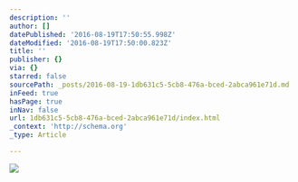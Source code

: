 ```yaml
---
description: ''
author: []
datePublished: '2016-08-19T17:50:55.998Z'
dateModified: '2016-08-19T17:50:00.823Z'
title: ''
publisher: {}
via: {}
starred: false
sourcePath: _posts/2016-08-19-1db631c5-5cb8-476a-bced-2abca961e71d.md
inFeed: true
hasPage: true
inNav: false
url: 1db631c5-5cb8-476a-bced-2abca961e71d/index.html
_context: 'http://schema.org'
_type: Article

---
```

![](https://the-grid-user-content.s3-us-west-2.amazonaws.com/71bed1b6-cf8e-4dec-b38f-eff7cb602689.jpg)